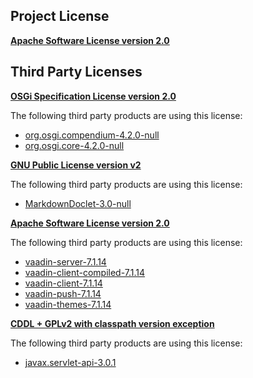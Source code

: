 <!-- Created by CodeLicenseManager -->
## Project License

__[Apache Software License version 2.0](http://www.apache.org/licenses/LICENSE-2.0.html)__

## Third Party Licenses

__[OSGi Specification License version 2.0](http://www.osgi.org/Specifications/Licensing)__

The following third party products are using this license:

* [org.osgi.compendium-4.2.0-null](http://www.osgi.org/)
* [org.osgi.core-4.2.0-null](http://www.osgi.org/)

__[GNU Public License version v2](http://www.gnu.org/licenses/gpl-2.0.html)__

The following third party products are using this license:

* [MarkdownDoclet-3.0-null](http://code.google.com/p/markdown-doclet/)

__[Apache Software License version 2.0](http://www.apache.org/licenses/LICENSE-2.0)__

The following third party products are using this license:

* [vaadin-server-7.1.14](http://vaadin.com)
* [vaadin-client-compiled-7.1.14](http://vaadin.com)
* [vaadin-client-7.1.14](http://vaadin.com)
* [vaadin-push-7.1.14](http://vaadin.com)
* [vaadin-themes-7.1.14](http://vaadin.com)

__[CDDL + GPLv2 with classpath version exception](https://glassfish.dev.java.net/nonav/public/CDDL+GPL.html)__

The following third party products are using this license:

* [javax.servlet-api-3.0.1](http://servlet-spec.java.net)

<!-- CLM -->
